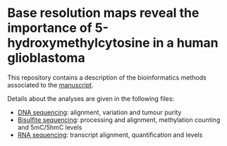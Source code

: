 # Base resolution maps reveal the importance of 5-hydroxymethylcytosine in a human glioblastoma

This repository contains a description of the bioinformatics methods associated to the [manuscript](http://www.nature.com/articles/s41525-017-0007-6?WT.feed_name=subjects_molecular-biology).

Details about the analyses are given in the following files:

- [DNA sequencing](dnaseq_processing.md "dnaseq_processing.md"): alignment, variation and tumour purity
- [Bisulfite sequencing](bsseq_processing.md "bsseq_processing.md"): processing and alignment, methylation counting and 5mC/5hmC levels
- [RNA sequencing](rnaseq_processing.md "rnaseq_processing.md"): transcript alignment, quantification and levels
